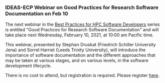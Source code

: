 ### IDEAS-ECP Webinar on Good Practices for Research Software Documentation on Feb 10

The next webinar in the 
[Best Practices for HPC Software Developers](http://ideas-productivity.org/events/hpc-best-practices-webinars/) 
series is entitled "Good Practices for Research Software Documentation"
and will take place next Wednesday, February 10, 2021, at 10:00 am 
Pacific time.

This webinar, presented by Stephan Druskat (Friedrich Schiller University Jena)
and Sorrel Harriet (Leeds Trinity University), will introduce the importance of
software documentation and the different approaches that may be taken at
various stages, and on various levels, in the software development lifecycle.

There is no cost to attend, but registration is required. Please register
[here](https://exascaleproject.zoomgov.com/meeting/register/vJIsf-ysqzgiHMXTHDl8MQIlbayLHoTf8R8).
